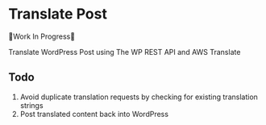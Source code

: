 # Translate Post

🚧Work In  Progress🚧

Translate WordPress Post using The WP REST API and AWS Translate

## Todo

1. Avoid duplicate translation requests by checking for existing translation strings
2. Post translated content back into WordPress
